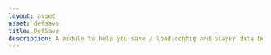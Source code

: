 ```yaml
---
layout: asset
asset: defsave
title: DefSave
description: A module to help you save / load config and player data between session.
---
```

